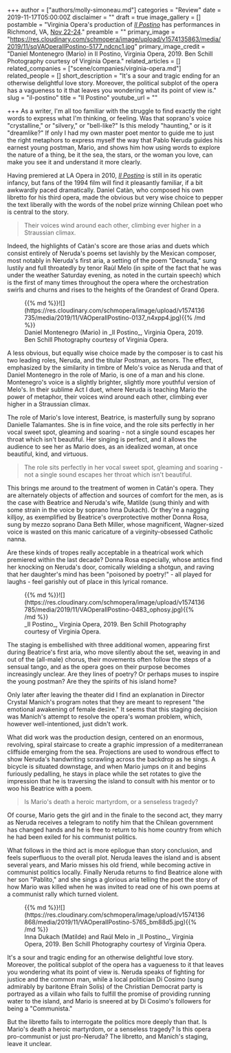 +++
author = ["authors/molly-simoneau.md"]
categories = "Review"
date = 2019-11-17T05:00:00Z
disclaimer = ""
draft = true
image_gallery = []
postamble = "Virginia Opera's production of [_Il Postino_](https://vaopera.org/experience/il-postino/) has performances in Richmond, VA, [Nov 22-24](https://www.etix.com/ticket/v/8084/virginia-opera-dominion-energy-center-carpenter-theatre?performance_id=3281149&country=US&language=en)."
preamble = ""
primary_image = "https://res.cloudinary.com/schmopera/image/upload/v1574135863/media/2019/11/sqVAOperaIlPostino-5177_ndcnc1.jpg"
primary_image_credit = "Daniel Montenegro (Mario) in Il Postino, Virginia Opera, 2019. Ben Schill Photography courtesy of Virginia Opera."
related_articles = []
related_companies = ["scene/companies/virginia-opera.md"]
related_people = []
short_description = "It's a sour and tragic ending for an otherwise delightful love story. Moreover, the political subplot of the opera has a vagueness to it that leaves you wondering what its point of view is."
slug = "il-postino"
title = "Il Postino"
youtube_url = ""

+++
As a writer, I'm all too familiar with the struggle to find exactly the right words to express what I'm thinking, or feeling. Was that soprano's voice "crystalline," or "silvery," or "bell-like?" Is this melody "haunting," or is it "dreamlike?" If only I had my own master poet mentor to guide me to just the right metaphors to express myself the way that Pablo Neruda guides his earnest young postman, Mario, and shows him how using words to explore the nature of a thing, be it the sea, the stars, or the woman you love, can make you see it and understand it more clearly.

Having premiered at LA Opera in 2010, [_Il Postino_](https://vaopera.org/experience/il-postino/) is still in its operatic infancy, but fans of the 1994 film will find it pleasantly familiar, if a bit awkwardly paced dramatically. Daniel Catàn, who composed his own libretto for his third opera, made the obvious but very wise choice to pepper the text liberally with the words of the nobel prize winning Chilean poet who is central to the story. 

> Their voices wind around each other, climbing ever higher in a Straussian climax.

Indeed, the highlights of Catàn's score are those arias and duets which consist entirely of Neruda's poems set lavishly by the Mexican composer, most notably in Neruda's first aria, a setting of the poem "Desnuda," sung lustily and full throatedly by tenor Raùl Melo (in spite of the fact that he was under the weather Saturday evening, as noted in the curtain speech) which is the first of many times throughout the opera where the orchestration swirls and churns and rises to the heights of the Grandest of Grand Opera.

<figure data-type="image">{{% md %}}![](https://res.cloudinary.com/schmopera/image/upload/v1574136735/media/2019/11/VAOperaIlPostino-0137_n4xpp4.jpg){{% /md %}}

<figcaption>Daniel Montenegro (Mario) in _Il Postino_, Virginia Opera, 2019. Ben Schill Photography courtesy of Virginia Opera.</figcaption>  
</figure>

A less obvious, but equally wise choice made by the composer is to cast his two leading roles, Neruda, and the titular Postman, as tenors. The effect, emphasized by the similarity in timbre of Melo's voice as Neruda and that of Daniel Montenegro in the role of Mario, is one of a man and his clone. Montenegro's voice is a slightly brighter, slightly more youthful version of Melo's. In their sublime Act I duet, where Neruda is teaching Mario the power of metaphor, their voices wind around each other, climbing ever higher in a Straussian climax.

The role of Mario's love interest, Beatrice, is masterfully sung by soprano Danielle Talamantes. She is in fine voice, and the role sits perfectly in her vocal sweet spot, gleaming and soaring - not a single sound escapes her throat which isn't beautiful. Her singing is perfect, and it allows the audience to see her as Mario does, as an idealized woman, at once beautiful, kind, and virtuous.

> The role sits perfectly in her vocal sweet spot, gleaming and soaring - not a single sound escapes her throat which isn't beautiful.

This brings me around to the treatment of women in Catán's opera. They are alternately objects of affection and sources of comfort for the men, as is the case with Beatrice and Neruda's wife, Matilde (sung thinly and with some strain in the voice by soprano Inna Dukach). Or they're a nagging killjoy, as exemplified by Beatrice's overprotective mother Donna Rosa, sung by mezzo soprano Dana Beth Miller, whose magnificent, Wagner-sized voice is wasted on this manic caricature of a virginity-obsessed Catholic nanna. 

Are these kinds of tropes really acceptable in a theatrical work which premiered within the last decade? Donna Rosa especially, whose antics find her knocking on Neruda's door, comically wielding a shotgun, and raving that her daughter's mind has been "poisoned by poetry!" - all played for laughs - feel garishly out of place in this lyrical romance.

<figure data-type="image">{{% md %}}![](https://res.cloudinary.com/schmopera/image/upload/v1574136785/media/2019/11/VAOperaIlPostino-0483_ophosy.jpg){{% /md %}}

<figcaption>_Il Postino_, Virginia Opera, 2019. Ben Schill Photography courtesy of Virginia Opera.</figcaption>  
</figure>

The staging is embellished with three additional women, appearing first during Beatrice's first aria, who move silently about the set, weaving in and out of the (all-male) chorus, their movements often follow the steps of a sensual tango, and as the opera goes on their purpose becomes increasingly unclear. Are they lines of poetry? Or perhaps muses to inspire the young postman? Are they the spirits of his island home? 

Only later after leaving the theater did I find an explanation in Director Crystal Manich's program notes that they are meant to represent "the emotional awakening of female desire." It seems that this staging decision was Manich's attempt to resolve the opera's woman problem, which, however well-intentioned, just didn't work.

What did work was the production design, centered on an enormous, revolving, spiral staircase to create a graphic impression of a mediterranean cliffside emerging from the sea. Projections are used to wondrous effect to show Neruda's handwriting scrawling across the backdrop as he sings. A bicycle is situated downstage, and when Mario jumps on it and begins furiously pedalling, he stays in place while the set rotates to give the impression that he is traversing the island to consult with his mentor or to woo his Beatrice with a poem.

> Is Mario's death a heroic martyrdom, or a senseless tragedy?

Of course, Mario gets the girl and in the finale to the second act, they marry as Neruda receives a telegram to notify him that the Chilean government has changed hands and he is free to return to his home country from which he had been exiled for his communist politics. 

What follows in the third act is more epilogue than story conclusion, and feels superfluous to the overall plot. Neruda leaves the island and is absent several years, and Mario misses his old friend, while becoming active in communist politics locally. Finally Neruda returns to find Beatrice alone with her son "Pablito," and she sings a glorious aria telling the poet the story of how Mario was killed when he was invited to read one of his own poems at a communist rally which turned violent.

<figure data-type="image">{{% md %}}![](https://res.cloudinary.com/schmopera/image/upload/v1574136868/media/2019/11/VAOperaIlPostino-5765_bm88d5.jpg){{% /md %}}

<figcaption>Inna Dukach (Matilde) and Raúl Melo in _Il Postino_, Virginia Opera, 2019. Ben Schill Photography courtesy of Virginia Opera.</figcaption>  
</figure>

It's a sour and tragic ending for an otherwise delightful love story. Moreover, the political subplot of the opera has a vagueness to it that leaves you wondering what its point of view is. Neruda speaks of fighting for justice and the common man, while a local politician Di Cosimo (sung admirably by baritone Efraín Solís) of the Christian Democrat party is portrayed as a villain who fails to fulfill the promise of providing running water to the island, and Mario is sneered at by Di Cosimo's followers for being a "Communista." 

But the libretto fails to interrogate the politics more deeply than that. Is Mario's death a heroic martyrdom, or a senseless tragedy? Is this opera pro-communist or just pro-Neruda? The libretto, and Manich's staging, leave it unclear.